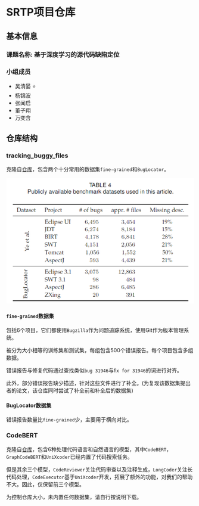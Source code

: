 # SRTP项目仓库

## 基本信息

### 课题名称: 基于深度学习的源代码缺陷定位

### 小组成员

* 吴清晏 ⭐
* 杨锦波
* 张闻启
* 董子翔
* 万奕含

## 仓库结构

### tracking_buggy_files

克隆自[仓库](https://github.com/mfejzer/tracking_buggy_files)，包含两个十分常用的数据集`fine-grained`和`BugLocator`。

![alt text](Images/image.png)

#### `fine-grained`数据集

包括6个项目，它们都使用`Bugzilla`作为问题追踪系统，使用Git作为版本管理系统。

被分为大小相等的训练集和测试集，每组包含500个错误报告。每个项目包含多组数据。

错误报告与修复代码通过查找类似`bug 31946`与`ﬁx for 31946`的词进行对齐。

此外，部分错误报告缺少描述，针对这些文件进行了补全。(为复现该数据集提出者的论文，该仓库同时尝试了补全前和补全后的数据集)

#### BugLocator数据集

错误报告数量比`fine-grained`少，主要用于横向对比。

### CodeBERT

克隆自[仓库](https://github.com/microsoft/CodeBERT)，包含6种处理代码语言和自然语言的模型，其中`CodeBERT`，`GraphCodeBERT`和`UniXcoder`已经内置了代码搜索任务。

但是其余三个模型，`CodeReviewer`关注代码审查以及注释生成，`LongCoder`关注长代码处理，`CodeExecutor`基于`UniXcoder`开发，拓展了额外的功能，对我们的帮助不大。因此，仅保留前三个模型。

为控制仓库大小，未内置任何数据集，请自行按说明下载。
